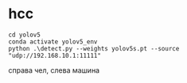# hcc
```
cd yolov5
conda activate yolov5_env
python .\detect.py --weights yolov5s.pt --source "udp://192.168.10.1:11111"
```

справа чел, слева машина
